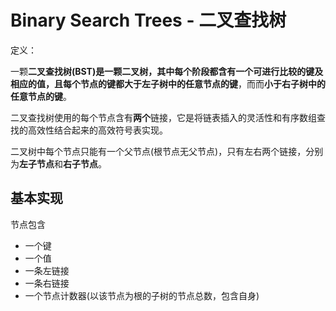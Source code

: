 # Binary Search Trees - 二叉查找树

定义：

一颗**二叉查找树(BST)**是一颗二叉树，其中每个阶段都含有一个可进行比较的键及相应的值，且每个节点的键都**大于左子树中的任意节点的键**，而而**小于右子树中的任意节点的键**。

二叉查找树使用的每个节点含有**两个**链接，它是将链表插入的灵活性和有序数组查找的高效性结合起来的高效符号表实现。

二叉树中每个节点只能有一个父节点(根节点无父节点)，只有左右两个链接，分别为**左子节点**和**右子节点**。

## 基本实现

节点包含

- 一个键
- 一个值
- 一条左链接
- 一条右链接
- 一个节点计数器(以该节点为根的子树的节点总数，包含自身)
